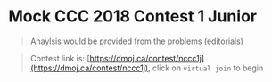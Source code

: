 # Mock CCC 2018 Contest 1 Junior

> Anaylsis would be provided from the problems (editorials)

> Contest link is: [https://dmoj.ca/contest/nccc1j](https://dmoj.ca/contest/nccc1j), click on ```virtual join``` to begin
